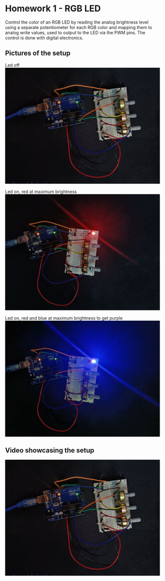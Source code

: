 # Homework 1 - RGB LED

Control the color of an RGB LED by reading the analog brightness level using a separate potentiometer for each RGB color and mapping them to analog write values, used to output to the LED via the PWM pins. The control is done with digital electronics.

## Pictures of the setup

Led off
![setup_led_off_img](./images/setup_led_off.jpg)

Led on, red at maximum brightness
![setup_led_only_red_img](./images/setup_led_only_red.jpg)

Led on, red and blue at maximum brightness to get purple
![setup_led_red_and_blue_img](./images/setup_led_red_and_blue.jpg)

## Video showcasing the setup

[![hw1_rgb_led_video_showcase](./images/setup_led_off.jpg)](https://youtu.be/dzqQqu6U84k)
